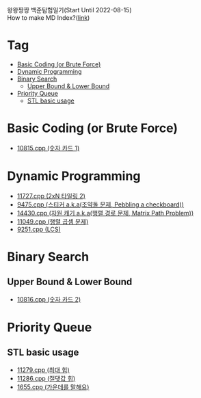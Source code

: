 왕왕짱짱 백준탐험일기(Start Until 2022-08-15)  
How to make MD Index?([link](https://ecotrust-canada.github.io/markdown-toc/))
# Tag
- [Basic Coding (or Brute Force)](#basic-coding--or-brute-force-)
- [Dynamic Programming](#dynamic-programming)
- [Binary Search](#binary-search)
  * [Upper Bound & Lower Bound](#upper-bound---lower-bound)
- [Priority Queue](#priority-queue)
  * [STL basic usage](#stl-basic-usage)


# Basic Coding (or Brute Force)
- [10815.cpp (숫자 카드 1)](10815.cpp)
# Dynamic Programming
- [11727.cpp (2xN 타일링 2)](11727.cpp)
- [9475.cpp (스티커 a.k.a(조약돌 문제, Pebbling a checkboard))](9475.cpp)
- [14430.cpp (자원 캐기 a.k.a(행렬 경로 문제, Matrix Path Problem))](14430.cpp)
- [11049.cpp (행렬 곱셈 문제)](11049.cpp)
- [9251.cpp (LCS)](9251.cpp)
# Binary Search
## Upper Bound & Lower Bound
- [10816.cpp (숫자 카드 2)](10816.cpp)
# Priority Queue
## STL basic usage
- [11279.cpp (최대 힙)](11279.cpp)
- [11286.cpp (절댓값 힙)](11286.cpp)
- [1655.cpp (가운데를 말해요)](1655.cpp)
